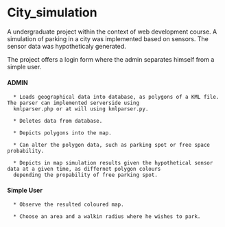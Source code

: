 # City_simulation
A undergraduate project within the context of web development course. A simulation of parking in a city was implemented based
on sensors. The sensor data was hypotheticaly generated.


The project offers a login form where the admin separates himself from a simple user.
      
   #### ADMIN
    
      * Loads geographical data into database, as polygons of a KML file. The parser can implemented serverside using
      kmlparser.php or at will using kmlparser.py.
      
      * Deletes data from database.
      
      * Depicts polygons into the map.
      
      * Can alter the polygon data, such as parking spot or free space probability.
      
      * Depicts in map simulation results given the hypothetical sensor data at a given time, as differnet polygon colours
      depending the propability of free parking spot. 
        
   #### Simple User
   
      * Observe the resulted coloured map. 
      
      * Choose an area and a walkin radius where he wishes to park. 

